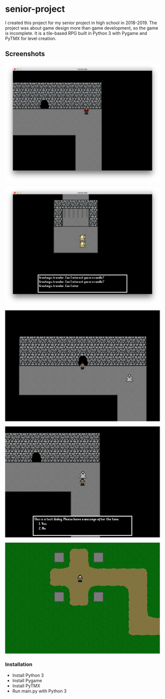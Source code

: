 # senior-project
I created this project for my senior project in high school in 2018-2019. The project was about game design more than game development, so the game is incomplete. It is a tile-based RPG built in Python 3 with Pygame and PyTMX for level creation.

## Screenshots
![screenshot](https://github.com/KarlJussila/senior-project/blob/main/screenshots/screenshot_1.png)

![screenshot](https://github.com/KarlJussila/senior-project/blob/main/screenshots/screenshot_2.png)

![screenshot](https://github.com/KarlJussila/senior-project/blob/main/screenshots/screenshot_3.png)

![screenshot](https://github.com/KarlJussila/senior-project/blob/main/screenshots/screenshot_4.png)

![screenshot](https://github.com/KarlJussila/senior-project/blob/main/screenshots/screenshot_5.png)

### Installation
- Install Python 3
- Install Pygame
- Install PyTMX
- Run main.py with Python 3
